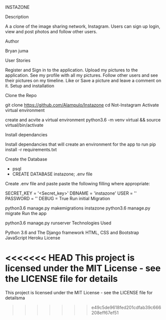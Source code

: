 INSTAZONE


Description

A  a clone of the image sharing network, Instagram. Users can sign up login, view and post photos and follow other users.

Author

Bryan juma

User Stories

Register and Sign in to the application.
Upload my pictures to the application.
See my profile with all my pictures.
Follow other users and see their pictures on my timeline.
Like or Save a picture and leave a comment on it.
Setup and installation

Clone the Repo

git clone https://github.com/Alampulo/Instazone 
cd Not-Instagram
Activate virtual environment

create and acvite a virtual environment python3.6 -m venv virtual && source virtual/bin/activate

Install dependancies

Install dependancies that will create an environment for the app to run pip install -r requirements.txt

Create the Database

- psql
- CREATE DATABASE instazone;
.env file

Create .env file and paste paste the following filling where appropriate:

SECRET_KEY = '<Secret_key>'
DBNAME = 'instazone'
USER = '<Username>'
PASSWORD = '<password>'
DEBUG = True
Run initial Migration

python3.6 manage.py makemigrations instazone
python3.6 manage.py migrate
Run the app

python3.6 manage.py runserver
Technologies Used

Python 3.6 and The Django framework
HTML, CSS and Bootstrap
JavaScript
Heroku
License

<<<<<<< HEAD
This project is licensed under the MIT License - see the LICENSE file for details
=======
This project is licensed under the MIT License - see the LICENSE file for detailsma
 
>>>>>>> e49c5de9618fed201cdfab39c666208eff67ef51
